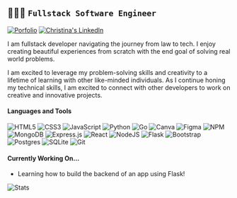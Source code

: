 👩🏻‍💻 **`Fullstack Software Engineer`** 
---


[![Porfolio](https://img.shields.io/badge/Portfolio-5e5e5e?style=for-the-badge)](https://christinalu.me/) [![Christina's LinkedIn](https://img.shields.io/badge/LinkedIn-0077B5?style=for-the-badge&logo=linkedin&logoColor=white)](https://www.linkedin.com/in/christinalu3799/) 

I am fullstack developer navigating the journey from law to tech. I enjoy creating beautiful experiences from scratch with the end goal of solving real world problems. 

I am excited to leverage my problem-solving skills and creativity to a lifetime of learning with other like-minded individuals. As I continue honing my technical skills, I am excited to connect with other developers to work on creative and innovative projects.

#### Languages and Tools

![HTML5](https://img.shields.io/badge/HTML5-E34F26?style=for-the-badge&logo=html5&logoColor=white) ![CSS3](https://img.shields.io/badge/CSS3-1572B6?style=for-the-badge&logo=css3&logoColor=white) ![JavaScript](https://img.shields.io/badge/JavaScript-F7DF1E?style=for-the-badge&logo=javascript&logoColor=black) ![Python](https://img.shields.io/badge/Python-3776AB?style=for-the-badge&logo=python&logoColor=white) ![Go](https://img.shields.io/badge/go-%2300ADD8.svg?style=for-the-badge&logo=go&logoColor=white) ![Canva](https://img.shields.io/badge/Canva-%2300C4CC.svg?&style=for-the-badge&logo=Canva&logoColor=white) ![Figma](https://img.shields.io/badge/Figma-F24E1E?style=for-the-badge&logo=figma&logoColor=white) ![NPM](https://img.shields.io/badge/NPM-%23000000.svg?style=for-the-badge&logo=npm&logoColor=white) ![MongoDB](https://img.shields.io/badge/MongoDB-%234ea94b.svg?style=for-the-badge&logo=mongodb&logoColor=white) ![Express.js](https://img.shields.io/badge/express.js-%23404d59.svg?style=for-the-badge&logo=express&logoColor=%2361DAFB) ![React](https://img.shields.io/badge/react-%2320232a.svg?style=for-the-badge&logo=react&logoColor=%2361DAFB) ![NodeJS](https://img.shields.io/badge/node.js-6DA55F?style=for-the-badge&logo=node.js&logoColor=white) ![Flask](https://img.shields.io/badge/flask-%23000.svg?style=for-the-badge&logo=flask&logoColor=white) ![Bootstrap](https://img.shields.io/badge/Bootstrap-563D7C?style=for-the-badge&logo=bootstrap&logoColor=white) ![Postgres](https://img.shields.io/badge/postgres-%23316192.svg?style=for-the-badge&logo=postgresql&logoColor=white) ![SQLite](https://img.shields.io/badge/SQLite-07405E?style=for-the-badge&logo=sqlite&logoColor=white) ![Git](https://img.shields.io/badge/GIT-E44C30?style=for-the-badge&logo=git&logoColor=white) 

<!-- <br /> -->

#### Currently Working On...

- Learning how to build the backend of an app using Flask! 


![Stats](https://github-readme-stats.vercel.app/api?username=christinalu3799&theme=graywhite&show_icons=true) 
